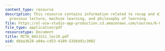 ```yaml
---
content_type: resource
description: This resource contains information related to recap and discussion of
  previous lecture, machine learning, and philosophy of learning.
file: https://ol-ocw-studio-app-production.s3.amazonaws.com/courses/6-045j-automata-computability-and-complexity-spring-2011/dbba3628a04acd5341895356d91c3982_MIT6_045JS11_lec19.pdf
file_type: application/pdf
resourcetype: Document
title: MIT6_045JS11_lec19.pdf
uid: dbba3628-a04a-cd53-4189-5356d91c3982
---
```

